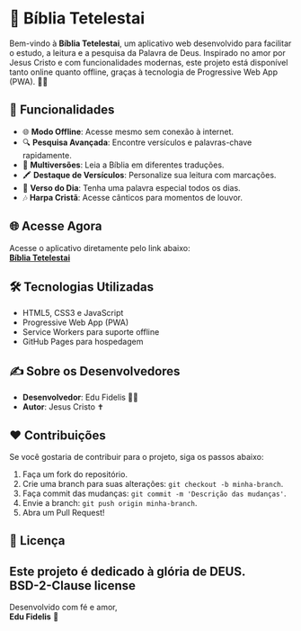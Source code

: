 # 📖 Bíblia Tetelestai  

Bem-vindo à **Bíblia Tetelestai**, um aplicativo web desenvolvido para facilitar o estudo, a leitura e a pesquisa da Palavra de Deus. Inspirado no amor por Jesus Cristo e com funcionalidades modernas, este projeto está disponível tanto online quanto offline, graças à tecnologia de Progressive Web App (PWA). 🙏✨  

## 🚀 Funcionalidades  

- 🌐 **Modo Offline**: Acesse mesmo sem conexão à internet.  
- 🔍 **Pesquisa Avançada**: Encontre versículos e palavras-chave rapidamente.  
- 📖 **Multiversões**: Leia a Bíblia em diferentes traduções.  
- 🖍️ **Destaque de Versículos**: Personalize sua leitura com marcações.  
- 📆 **Verso do Dia**: Tenha uma palavra especial todos os dias.  
- 🎶 **Harpa Cristã**: Acesse cânticos para momentos de louvor.  

## 🌐 Acesse Agora  
Acesse o aplicativo diretamente pelo link abaixo:  
[**Bíblia Tetelestai**](https://biblia-tetelestai.github.io/bibliatetelestai/biblia-tetelestai.html)  

## 🛠️ Tecnologias Utilizadas  

- HTML5, CSS3 e JavaScript  
- Progressive Web App (PWA)  
- Service Workers para suporte offline  
- GitHub Pages para hospedagem  

## ✍️ Sobre os Desenvolvedores  

- **Desenvolvedor**: Edu Fidelis 👨‍💻  
- **Autor**: Jesus Cristo ✝️  

## ❤️ Contribuições  

Se você gostaria de contribuir para o projeto, siga os passos abaixo:  

1. Faça um fork do repositório.  
2. Crie uma branch para suas alterações: `git checkout -b minha-branch`.  
3. Faça commit das mudanças: `git commit -m 'Descrição das mudanças'`.  
4. Envie a branch: `git push origin minha-branch`.  
5. Abra um Pull Request!  

## 📜 Licença  

Este projeto é dedicado à glória de DEUS.  
BSD-2-Clause license
---

Desenvolvido com fé e amor,  
**Edu Fidelis** 🙌  
